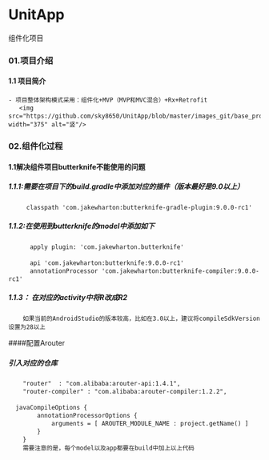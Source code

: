 # UnitApp
组件化项目
### 01.项目介绍
#### 1.1 项目简介
    - 项目整体架构模式采用：组件化+MVP（MVP和MVC混合）+Rx+Retrofit
       <img src="https://github.com/sky8650/UnitApp/blob/master/images_git/base_project.png" width="375" alt="竖"/>
   
    
### 02.组件化过程
#### 1.1解决组件项目butterknife不能使用的问题
##### 1.1.1:需要在项目下的build.gradle中添加对应的插件（版本最好是9.0以上）
         classpath 'com.jakewharton:butterknife-gradle-plugin:9.0.0-rc1'
##### 1.1.2:在使用到butterknife的model中添加如下
          apply plugin: 'com.jakewharton.butterknife'
         
          api 'com.jakewharton:butterknife:9.0.0-rc1'
          annotationProcessor 'com.jakewharton:butterknife-compiler:9.0.0-rc1'
##### 1.1.3： 在对应的activity中将R改成R2
        如果当前的AndroidStudio的版本较高，比如在3.0以上，建议将compileSdkVersion设置为28以上
####配置Arouter
##### 引入对应的仓库
        "router"  : "com.alibaba:arouter-api:1.4.1",
        "router-compiler" : "com.alibaba:arouter-compiler:1.2.2",

      javaCompileOptions {
            annotationProcessorOptions {
                arguments = [ AROUTER_MODULE_NAME : project.getName() ]
            }
        }
        需要注意的是，每个model以及app都要在build中加上以上代码
